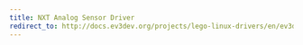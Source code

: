 ```yaml
---
title: NXT Analog Sensor Driver
redirect_to: http://docs.ev3dev.org/projects/lego-linux-drivers/en/ev3dev-jessie/sensors.html#nxt-analog
---
```


